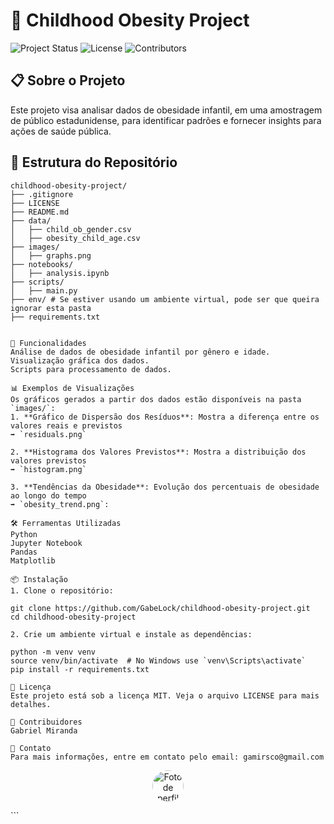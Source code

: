 # <h1> 🏥 Childhood Obesity Project </h1>

![Project Status](https://img.shields.io/badge/Status-Active-green)
![License](https://img.shields.io/badge/License-MIT-blue)
![Contributors](https://img.shields.io/badge/Contributors-1-orange)

## 📋 Sobre o Projeto
Este projeto visa analisar dados de obesidade infantil, em uma amostragem de público estadunidense, para identificar padrões e fornecer insights para ações de saúde pública.

## 📁 Estrutura do Repositório

```plaintext
childhood-obesity-project/
├── .gitignore
├── LICENSE
├── README.md
├── data/
│   ├── child_ob_gender.csv
│   ├── obesity_child_age.csv
├── images/
│   ├── graphs.png
├── notebooks/
│   ├── analysis.ipynb
├── scripts/
│   ├── main.py
├── env/ # Se estiver usando um ambiente virtual, pode ser que queira ignorar esta pasta
├── requirements.txt


🚀 Funcionalidades
Análise de dados de obesidade infantil por gênero e idade.
Visualização gráfica dos dados.
Scripts para processamento de dados.

📊 Exemplos de Visualizações
Os gráficos gerados a partir dos dados estão disponíveis na pasta `images/`:
1. **Gráfico de Dispersão dos Resíduos**: Mostra a diferença entre os valores reais e previstos 
➡️ `residuals.png`

2. **Histograma dos Valores Previstos**: Mostra a distribuição dos valores previstos 
➡️ `histogram.png`

3. **Tendências da Obesidade**: Evolução dos percentuais de obesidade ao longo do tempo 
➡️ `obesity_trend.png`: 

🛠️ Ferramentas Utilizadas
Python
Jupyter Notebook
Pandas
Matplotlib

📦 Instalação
1. Clone o repositório:

git clone https://github.com/GabeLock/childhood-obesity-project.git
cd childhood-obesity-project

2. Crie um ambiente virtual e instale as dependências:

python -m venv venv
source venv/bin/activate  # No Windows use `venv\Scripts\activate`
pip install -r requirements.txt

📝 Licença
Este projeto está sob a licença MIT. Veja o arquivo LICENSE para mais detalhes.

👥 Contribuidores
Gabriel Miranda

📧 Contato
Para mais informações, entre em contato pelo email: gamirsco@gmail.com

```
<p align="center">
<img src="https://avatars.githubusercontent.com/u/152089875?s=400&u=d18ec50709028dd6543ca6955de6672265f7a846&v=4" alt="Foto de perfil do Gabriel" style="width: 50px; border-radius: 50%;">
</p>
```

